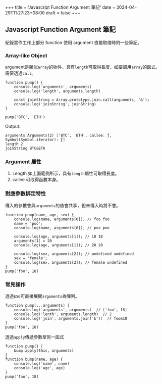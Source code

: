 +++
title = 'Javascript Function Argument 筆記'
date = 2024-04-29T11:27:23+08:00
draft = false
+++
## Javascript Function Argument 筆記
紀錄實作工作上部分 function 使用 argument 直接取值時的一些筆記。

### Array-like Object

argument是類似`array`的物件，具有`length`可取得長度，如要調用`array`的函式，需要透過`call`。

```
function pump() {
    console.log('arguments', arguments)
    console.log('length', arguments.length)

    const joinString = Array.prototype.join.call(arguments, '&');
    console.log('joinString', joinString)
}

pump('BTC', 'ETH')
```

Output:
```
arguments Arguments(2) ['BTC', 'ETH', callee: ƒ, Symbol(Symbol.iterator): ƒ]
length 2
joinString BTC&ETH
```
### Argument 屬性
1. Length
   如上面範例所示，具有`length`屬性可取得長度。
2. callee
   可取得函數本身。

### 對應參數綁定特性
傳入的參數會與`arguments`的值會共享，但未傳入時將不會。
```
function pump(name, age, sex) {
    console.log(name, arguments[0]); // foo foo
    name = 'poo';
    console.log(name, arguments[0]); // poo poo

    console.log(age, arguments[1]); // 18 18
    arguments[1] = 20
    console.log(age, arguments[1]); // 20 20

    console.log(sex, arguments[2]); // undefined undefined
    sex = 'female';
    console.log(sex, arguments[2]); // female undefined   
}
pump('foo', 18)
```
### 常見操作

透過`ES6`可直接展開`arguments`為陣列。
```
function pump(...arguments) {
    console.log('arguments', arguments)  // ['foo', 18]
    console.log('lenth', arguments.length)  // 2
    console.log('join', arguments.join('&'))  // foo&18
}
pump('foo', 18)
```

透過`apply`傳遞參數至另一函式
```
function pump() {
    bump.apply(this, arguments)
}
function bump(name, age) {
    console.log('name', name)
    console.log('age', age)
}
pump('foo', 18)
```